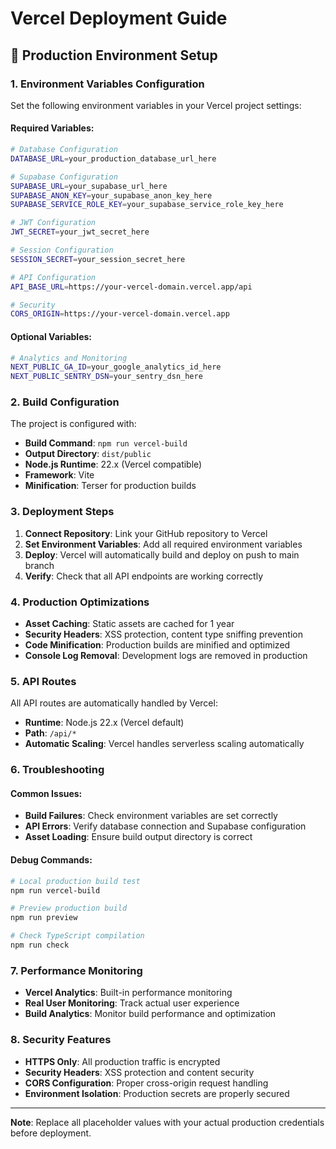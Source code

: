 # Vercel Deployment Guide

## 🚀 Production Environment Setup

### 1. **Environment Variables Configuration**

Set the following environment variables in your Vercel project settings:

#### **Required Variables:**
```bash
# Database Configuration
DATABASE_URL=your_production_database_url_here

# Supabase Configuration
SUPABASE_URL=your_supabase_url_here
SUPABASE_ANON_KEY=your_supabase_anon_key_here
SUPABASE_SERVICE_ROLE_KEY=your_supabase_service_role_key_here

# JWT Configuration
JWT_SECRET=your_jwt_secret_here

# Session Configuration
SESSION_SECRET=your_session_secret_here

# API Configuration
API_BASE_URL=https://your-vercel-domain.vercel.app/api

# Security
CORS_ORIGIN=https://your-vercel-domain.vercel.app
```

#### **Optional Variables:**
```bash
# Analytics and Monitoring
NEXT_PUBLIC_GA_ID=your_google_analytics_id_here
NEXT_PUBLIC_SENTRY_DSN=your_sentry_dsn_here
```

### 2. **Build Configuration**

The project is configured with:
- **Build Command**: `npm run vercel-build`
- **Output Directory**: `dist/public`
- **Node.js Runtime**: 22.x (Vercel compatible)
- **Framework**: Vite
- **Minification**: Terser for production builds

### 3. **Deployment Steps**

1. **Connect Repository**: Link your GitHub repository to Vercel
2. **Set Environment Variables**: Add all required environment variables
3. **Deploy**: Vercel will automatically build and deploy on push to main branch
4. **Verify**: Check that all API endpoints are working correctly

### 4. **Production Optimizations**

- **Asset Caching**: Static assets are cached for 1 year
- **Security Headers**: XSS protection, content type sniffing prevention
- **Code Minification**: Production builds are minified and optimized
- **Console Log Removal**: Development logs are removed in production

### 5. **API Routes**

All API routes are automatically handled by Vercel:
- **Runtime**: Node.js 22.x (Vercel default)
- **Path**: `/api/*`
- **Automatic Scaling**: Vercel handles serverless scaling automatically

### 6. **Troubleshooting**

#### **Common Issues:**
- **Build Failures**: Check environment variables are set correctly
- **API Errors**: Verify database connection and Supabase configuration
- **Asset Loading**: Ensure build output directory is correct

#### **Debug Commands:**
```bash
# Local production build test
npm run vercel-build

# Preview production build
npm run preview

# Check TypeScript compilation
npm run check
```

### 7. **Performance Monitoring**

- **Vercel Analytics**: Built-in performance monitoring
- **Real User Monitoring**: Track actual user experience
- **Build Analytics**: Monitor build performance and optimization

### 8. **Security Features**

- **HTTPS Only**: All production traffic is encrypted
- **Security Headers**: XSS protection and content security
- **CORS Configuration**: Proper cross-origin request handling
- **Environment Isolation**: Production secrets are properly secured

---

**Note**: Replace all placeholder values with your actual production credentials before deployment. 